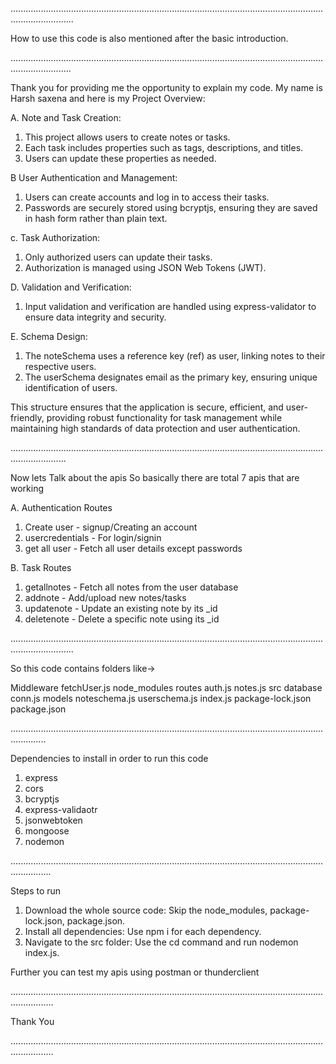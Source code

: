 .....................................................................................................................................................

How to use this code is also mentioned after the basic introduction.

....................................................................................................................................................

Thank you for providing me the opportunity to explain my code.
My name is Harsh saxena and here is my
Project Overview:

A. Note and Task Creation:
  1. This project allows users to create notes or tasks.
  2. Each task includes properties such as tags, descriptions, and titles.
  3. Users can update these properties as needed.
     
B User Authentication and Management:
  1. Users can create accounts and log in to access their tasks.
  2. Passwords are securely stored using bcryptjs, ensuring they are saved in hash form rather than plain text.

c. Task Authorization:
  1. Only authorized users can update their tasks.
  2. Authorization is managed using JSON Web Tokens (JWT).

D. Validation and Verification:
  1. Input validation and verification are handled using express-validator to ensure data integrity and security.

E. Schema Design:
  1. The noteSchema uses a reference key (ref) as user, linking notes to their respective users.
  2. The userSchema designates email as the primary key, ensuring unique identification of users.


This structure ensures that the application is secure, efficient, and user-friendly, providing robust functionality for task management while maintaining high standards of data     protection and user authentication.

..................................................................................................................................................

Now lets Talk about the apis
So basically there are total 7 apis that are working 

A. Authentication Routes
  1. Create user - signup/Creating an account
  2. usercredentials - For login/signin
  3. get all user - Fetch all user details except passwords

B. Task Routes
  1. getallnotes - Fetch all notes from the user database
  2. addnote - Add/upload new notes/tasks
  3. updatenote - Update an existing note by its _id
  4. deletenote - Delete a specific note using its _id

.....................................................................................................................................................

So this code contains folders like->

Middleware
  fetchUser.js
node_modules
routes
  auth.js
  notes.js
src
  database
    conn.js
  models
    noteschema.js
    userschema.js
  index.js
package-lock.json
package.json

..........................................................................................................................................

Dependencies to install in order to run this code 
1. express
2. cors
3. bcryptjs
4. express-validaotr
5. jsonwebtoken
6. mongoose
7. nodemon

............................................................................................................................................

Steps to run

1. Download the whole source code: Skip the node_modules, package-lock.json, package.json.
2. Install all dependencies: Use npm i <dependencyname> for each dependency.
3. Navigate to the src folder: Use the cd command and run nodemon index.js.

Further you can test my apis using postman or thunderclient

.............................................................................................................................................

Thank You

.............................................................................................................................................
